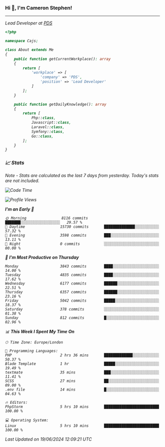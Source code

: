 ### Hi 👋, I'm Cameron Stephen!
<hr>
<p><em>Lead Developer at <a href="https://prindatasolutions.co.uk">PDS</a></p>


```php
<?php

namespace Cajs;

class About extends Me
{
    public function getCurrentWorkplace(): array
    {
        return [
            'workplace' => [
                'company' => 'PDS',
                'position' => 'Lead Developer'
            ]
        ];
    }

    public function getDailyKnowledge(): array
    {
        return [
            Php::class,
            Javascript::class,
            Laravel::class,
            Symfony::class,
            Go::class,
        ];
    }
}
```

### 📈 Stats
<p><em>Note - Stats are calculated as the last 7 days from yesterday. Today's stats are not included.</em></p>


<!--START_SECTION:waka-->
![Code Time](http://img.shields.io/badge/Code%20Time-3%2C846%20hrs%2030%20mins-blue)

![Profile Views](http://img.shields.io/badge/Profile%20Views-0-blue)

**I'm an Early 🐤** 

```text
🌞 Morning                8116 commits        ███████░░░░░░░░░░░░░░░░░░   29.57 % 
🌆 Daytime                15730 commits       ██████████████░░░░░░░░░░░   57.32 % 
🌃 Evening                3598 commits        ███░░░░░░░░░░░░░░░░░░░░░░   13.11 % 
🌙 Night                  0 commits           ░░░░░░░░░░░░░░░░░░░░░░░░░   00.00 % 
```
📅 **I'm Most Productive on Thursday** 

```text
Monday                   3843 commits        ████░░░░░░░░░░░░░░░░░░░░░   14.00 % 
Tuesday                  4835 commits        ████░░░░░░░░░░░░░░░░░░░░░   17.62 % 
Wednesday                6177 commits        ██████░░░░░░░░░░░░░░░░░░░   22.51 % 
Thursday                 6357 commits        ██████░░░░░░░░░░░░░░░░░░░   23.16 % 
Friday                   5042 commits        █████░░░░░░░░░░░░░░░░░░░░   18.37 % 
Saturday                 378 commits         ░░░░░░░░░░░░░░░░░░░░░░░░░   01.38 % 
Sunday                   812 commits         █░░░░░░░░░░░░░░░░░░░░░░░░   02.96 % 
```


📊 **This Week I Spent My Time On** 

```text
🕑︎ Time Zone: Europe/London

💬 Programming Languages: 
PHP                      2 hrs 36 mins       █████████████░░░░░░░░░░░░   50.37 % 
Blade Template           1 hr                █████░░░░░░░░░░░░░░░░░░░░   19.49 % 
textmate                 35 mins             ███░░░░░░░░░░░░░░░░░░░░░░   11.41 % 
SCSS                     27 mins             ██░░░░░░░░░░░░░░░░░░░░░░░   09.00 % 
.env file                14 mins             █░░░░░░░░░░░░░░░░░░░░░░░░   04.63 % 

🔥 Editors: 
PhpStorm                 5 hrs 10 mins       █████████████████████████   100.00 % 

💻 Operating System: 
Linux                    5 hrs 10 mins       █████████████████████████   100.00 % 
```


 Last Updated on 19/06/2024 12:09:21 UTC
<!--END_SECTION:waka-->
